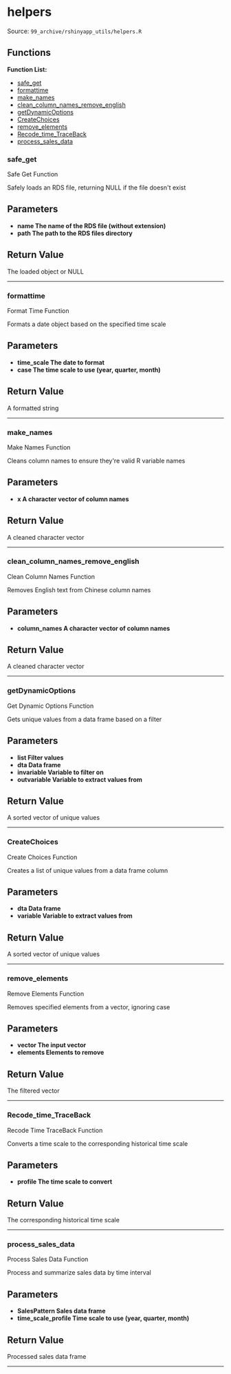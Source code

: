 # helpers

Source: `99_archive/rshinyapp_utils/helpers.R`

## Functions

**Function List:**
- [safe_get](#safe-get)
- [formattime](#formattime)
- [make_names](#make-names)
- [clean_column_names_remove_english](#clean-column-names-remove-english)
- [getDynamicOptions](#getdynamicoptions)
- [CreateChoices](#createchoices)
- [remove_elements](#remove-elements)
- [Recode_time_TraceBack](#recode-time-traceback)
- [process_sales_data](#process-sales-data)

### safe_get

Safe Get Function

Safely loads an RDS file, returning NULL if the file doesn't exist


## Parameters

- **name The name of the RDS file (without extension)**
- **path The path to the RDS files directory**


## Return Value

The loaded object or NULL


---


### formattime

Format Time Function

Formats a date object based on the specified time scale


## Parameters

- **time_scale The date to format**
- **case The time scale to use (year, quarter, month)**


## Return Value

A formatted string


---


### make_names

Make Names Function

Cleans column names to ensure they're valid R variable names


## Parameters

- **x A character vector of column names**


## Return Value

A cleaned character vector


---


### clean_column_names_remove_english

Clean Column Names Function

Removes English text from Chinese column names


## Parameters

- **column_names A character vector of column names**


## Return Value

A cleaned character vector


---


### getDynamicOptions

Get Dynamic Options Function

Gets unique values from a data frame based on a filter


## Parameters

- **list Filter values**
- **dta Data frame**
- **invariable Variable to filter on**
- **outvariable Variable to extract values from**


## Return Value

A sorted vector of unique values


---


### CreateChoices

Create Choices Function

Creates a list of unique values from a data frame column


## Parameters

- **dta Data frame**
- **variable Variable to extract values from**


## Return Value

A sorted vector of unique values


---


### remove_elements

Remove Elements Function

Removes specified elements from a vector, ignoring case


## Parameters

- **vector The input vector**
- **elements Elements to remove**


## Return Value

The filtered vector


---


### Recode_time_TraceBack

Recode Time TraceBack Function

Converts a time scale to the corresponding historical time scale


## Parameters

- **profile The time scale to convert**


## Return Value

The corresponding historical time scale


---


### process_sales_data

Process Sales Data Function

Process and summarize sales data by time interval


## Parameters

- **SalesPattern Sales data frame**
- **time_scale_profile Time scale to use (year, quarter, month)**


## Return Value

Processed sales data frame


---

